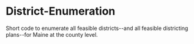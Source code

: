 # District-Enumeration
Short code to enumerate all feasible districts--and all feasible districting plans--for Maine at the county level.
